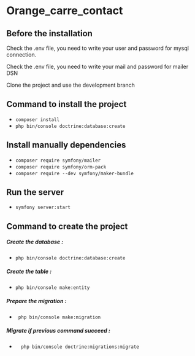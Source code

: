 # Orange_carre_contact #


## Before the installation ##
<p> Check the .env file, you need to write your user and password for mysql connection.</p>
<p> Check the .env file, you need to write your mail and password for mailer DSN</p>
<p>Clone the project and use the development branch </p>

## Command to install the project ##

* ``composer install``
* ``php bin/console doctrine:database:create``


## Install manually dependencies ##
* ``composer require symfony/mailer``
* ``composer require symfony/orm-pack``
* ``composer require --dev symfony/maker-bundle``


## Run the server ##
* ``symfony server:start``

## Command to create the project ##

##### Create the database : #####
* ``php bin/console doctrine:database:create``

##### Create the table : #####
* ``php bin/console make:entity``
 
##### Prepare the migration : #####
* `` php bin/console make:migration`` 

##### Migrate if previous command succeed : #####
* ``  php bin/console doctrine:migrations:migrate`` 